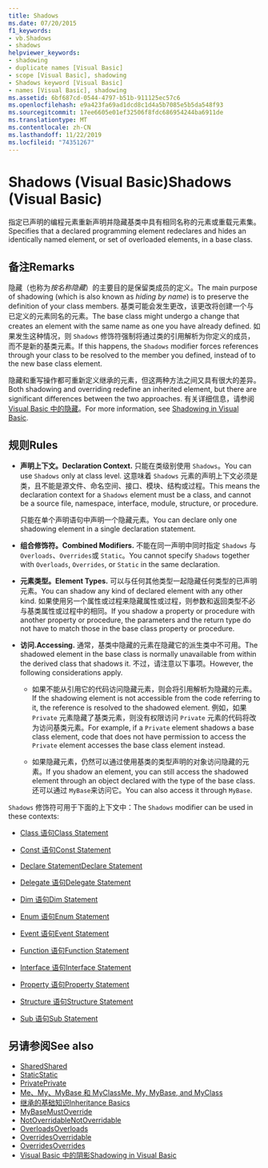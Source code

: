 ```yaml
---
title: Shadows
ms.date: 07/20/2015
f1_keywords:
- vb.Shadows
- shadows
helpviewer_keywords:
- shadowing
- duplicate names [Visual Basic]
- scope [Visual Basic], shadowing
- Shadows keyword [Visual Basic]
- names [Visual Basic], shadowing
ms.assetid: 6bf687cd-0544-4797-b51b-911125ec57c6
ms.openlocfilehash: e9a423fa69ad1dcd8c1d4a5b7085e5b5da548f93
ms.sourcegitcommit: 17ee6605e01ef32506f8fdc686954244ba6911de
ms.translationtype: MT
ms.contentlocale: zh-CN
ms.lasthandoff: 11/22/2019
ms.locfileid: "74351267"
---
```

# <a name="shadows-visual-basic"></a><span data-ttu-id="e77ec-102">Shadows (Visual Basic)</span><span class="sxs-lookup"><span data-stu-id="e77ec-102">Shadows (Visual Basic)</span></span>

<span data-ttu-id="e77ec-103">指定已声明的编程元素重新声明并隐藏基类中具有相同名称的元素或重载元素集。</span><span class="sxs-lookup"><span data-stu-id="e77ec-103">Specifies that a declared programming element redeclares and hides an identically named element, or set of overloaded elements, in a base class.</span></span>

## <a name="remarks"></a><span data-ttu-id="e77ec-104">备注</span><span class="sxs-lookup"><span data-stu-id="e77ec-104">Remarks</span></span>

<span data-ttu-id="e77ec-105">隐藏（也称为*按名称隐藏*）的主要目的是保留类成员的定义。</span><span class="sxs-lookup"><span data-stu-id="e77ec-105">The main purpose of shadowing (which is also known as *hiding by name*) is to preserve the definition of your class members.</span></span> <span data-ttu-id="e77ec-106">基类可能会发生更改，该更改将创建一个与已定义的元素同名的元素。</span><span class="sxs-lookup"><span data-stu-id="e77ec-106">The base class might undergo a change that creates an element with the same name as one you have already defined.</span></span> <span data-ttu-id="e77ec-107">如果发生这种情况，则 `Shadows` 修饰符强制将通过类的引用解析为你定义的成员，而不是新的基类元素。</span><span class="sxs-lookup"><span data-stu-id="e77ec-107">If this happens, the `Shadows` modifier forces references through your class to be resolved to the member you defined, instead of to the new base class element.</span></span>

<span data-ttu-id="e77ec-108">隐藏和重写操作都可重新定义继承的元素，但这两种方法之间又具有很大的差异。</span><span class="sxs-lookup"><span data-stu-id="e77ec-108">Both shadowing and overriding redefine an inherited element, but there are significant differences between the two approaches.</span></span> <span data-ttu-id="e77ec-109">有关详细信息，请参阅[Visual Basic 中的隐藏](../../../visual-basic/programming-guide/language-features/declared-elements/shadowing.md)。</span><span class="sxs-lookup"><span data-stu-id="e77ec-109">For more information, see [Shadowing in Visual Basic](../../../visual-basic/programming-guide/language-features/declared-elements/shadowing.md).</span></span>

## <a name="rules"></a><span data-ttu-id="e77ec-110">规则</span><span class="sxs-lookup"><span data-stu-id="e77ec-110">Rules</span></span>

- <span data-ttu-id="e77ec-111">**声明上下文。**</span><span class="sxs-lookup"><span data-stu-id="e77ec-111">**Declaration Context.**</span></span> <span data-ttu-id="e77ec-112">只能在类级别使用 `Shadows`。</span><span class="sxs-lookup"><span data-stu-id="e77ec-112">You can use `Shadows` only at class level.</span></span> <span data-ttu-id="e77ec-113">这意味着 `Shadows` 元素的声明上下文必须是类，且不能是源文件、命名空间、接口、模块、结构或过程。</span><span class="sxs-lookup"><span data-stu-id="e77ec-113">This means the declaration context for a `Shadows` element must be a class, and cannot be a source file, namespace, interface, module, structure, or procedure.</span></span>

  <span data-ttu-id="e77ec-114">只能在单个声明语句中声明一个隐藏元素。</span><span class="sxs-lookup"><span data-stu-id="e77ec-114">You can declare only one shadowing element in a single declaration statement.</span></span>

- <span data-ttu-id="e77ec-115">**组合修饰符。**</span><span class="sxs-lookup"><span data-stu-id="e77ec-115">**Combined Modifiers.**</span></span> <span data-ttu-id="e77ec-116">不能在同一声明中同时指定 `Shadows` 与 `Overloads`、`Overrides`或 `Static`。</span><span class="sxs-lookup"><span data-stu-id="e77ec-116">You cannot specify `Shadows` together with `Overloads`, `Overrides`, or `Static` in the same declaration.</span></span>

- <span data-ttu-id="e77ec-117">**元素类型。**</span><span class="sxs-lookup"><span data-stu-id="e77ec-117">**Element Types.**</span></span> <span data-ttu-id="e77ec-118">可以与任何其他类型一起隐藏任何类型的已声明元素。</span><span class="sxs-lookup"><span data-stu-id="e77ec-118">You can shadow any kind of declared element with any other kind.</span></span> <span data-ttu-id="e77ec-119">如果使用另一个属性或过程来隐藏属性或过程，则参数和返回类型不必与基类属性或过程中的相同。</span><span class="sxs-lookup"><span data-stu-id="e77ec-119">If you shadow a property or procedure with another property or procedure, the parameters and the return type do not have to match those in the base class property or procedure.</span></span>

- <span data-ttu-id="e77ec-120">**访问.**</span><span class="sxs-lookup"><span data-stu-id="e77ec-120">**Accessing.**</span></span> <span data-ttu-id="e77ec-121">通常，基类中隐藏的元素在隐藏它的派生类中不可用。</span><span class="sxs-lookup"><span data-stu-id="e77ec-121">The shadowed element in the base class is normally unavailable from within the derived class that shadows it.</span></span> <span data-ttu-id="e77ec-122">不过，请注意以下事项。</span><span class="sxs-lookup"><span data-stu-id="e77ec-122">However, the following considerations apply.</span></span>

  - <span data-ttu-id="e77ec-123">如果不能从引用它的代码访问隐藏元素，则会将引用解析为隐藏的元素。</span><span class="sxs-lookup"><span data-stu-id="e77ec-123">If the shadowing element is not accessible from the code referring to it, the reference is resolved to the shadowed element.</span></span> <span data-ttu-id="e77ec-124">例如，如果 `Private` 元素隐藏了基类元素，则没有权限访问 `Private` 元素的代码将改为访问基类元素。</span><span class="sxs-lookup"><span data-stu-id="e77ec-124">For example, if a `Private` element shadows a base class element, code that does not have permission to access the `Private` element accesses the base class element instead.</span></span>

  - <span data-ttu-id="e77ec-125">如果隐藏元素，仍然可以通过使用基类的类型声明的对象访问隐藏的元素。</span><span class="sxs-lookup"><span data-stu-id="e77ec-125">If you shadow an element, you can still access the shadowed element through an object declared with the type of the base class.</span></span> <span data-ttu-id="e77ec-126">还可以通过 `MyBase`来访问它。</span><span class="sxs-lookup"><span data-stu-id="e77ec-126">You can also access it through `MyBase`.</span></span>

<span data-ttu-id="e77ec-127">`Shadows` 修饰符可用于下面的上下文中：</span><span class="sxs-lookup"><span data-stu-id="e77ec-127">The `Shadows` modifier can be used in these contexts:</span></span>

- [<span data-ttu-id="e77ec-128">Class 语句</span><span class="sxs-lookup"><span data-stu-id="e77ec-128">Class Statement</span></span>](../../../visual-basic/language-reference/statements/class-statement.md)

- [<span data-ttu-id="e77ec-129">Const 语句</span><span class="sxs-lookup"><span data-stu-id="e77ec-129">Const Statement</span></span>](../../../visual-basic/language-reference/statements/const-statement.md)

- [<span data-ttu-id="e77ec-130">Declare Statement</span><span class="sxs-lookup"><span data-stu-id="e77ec-130">Declare Statement</span></span>](../../../visual-basic/language-reference/statements/declare-statement.md)

- [<span data-ttu-id="e77ec-131">Delegate 语句</span><span class="sxs-lookup"><span data-stu-id="e77ec-131">Delegate Statement</span></span>](../../../visual-basic/language-reference/statements/delegate-statement.md)

- [<span data-ttu-id="e77ec-132">Dim 语句</span><span class="sxs-lookup"><span data-stu-id="e77ec-132">Dim Statement</span></span>](../../../visual-basic/language-reference/statements/dim-statement.md)

- [<span data-ttu-id="e77ec-133">Enum 语句</span><span class="sxs-lookup"><span data-stu-id="e77ec-133">Enum Statement</span></span>](../../../visual-basic/language-reference/statements/enum-statement.md)

- [<span data-ttu-id="e77ec-134">Event 语句</span><span class="sxs-lookup"><span data-stu-id="e77ec-134">Event Statement</span></span>](../../../visual-basic/language-reference/statements/event-statement.md)

- [<span data-ttu-id="e77ec-135">Function 语句</span><span class="sxs-lookup"><span data-stu-id="e77ec-135">Function Statement</span></span>](../../../visual-basic/language-reference/statements/function-statement.md)

- [<span data-ttu-id="e77ec-136">Interface 语句</span><span class="sxs-lookup"><span data-stu-id="e77ec-136">Interface Statement</span></span>](../../../visual-basic/language-reference/statements/interface-statement.md)

- [<span data-ttu-id="e77ec-137">Property 语句</span><span class="sxs-lookup"><span data-stu-id="e77ec-137">Property Statement</span></span>](../../../visual-basic/language-reference/statements/property-statement.md)

- [<span data-ttu-id="e77ec-138">Structure 语句</span><span class="sxs-lookup"><span data-stu-id="e77ec-138">Structure Statement</span></span>](../../../visual-basic/language-reference/statements/structure-statement.md)

- [<span data-ttu-id="e77ec-139">Sub 语句</span><span class="sxs-lookup"><span data-stu-id="e77ec-139">Sub Statement</span></span>](../../../visual-basic/language-reference/statements/sub-statement.md)

## <a name="see-also"></a><span data-ttu-id="e77ec-140">另请参阅</span><span class="sxs-lookup"><span data-stu-id="e77ec-140">See also</span></span>

- [<span data-ttu-id="e77ec-141">Shared</span><span class="sxs-lookup"><span data-stu-id="e77ec-141">Shared</span></span>](../../../visual-basic/language-reference/modifiers/shared.md)
- [<span data-ttu-id="e77ec-142">Static</span><span class="sxs-lookup"><span data-stu-id="e77ec-142">Static</span></span>](../../../visual-basic/language-reference/modifiers/static.md)
- [<span data-ttu-id="e77ec-143">Private</span><span class="sxs-lookup"><span data-stu-id="e77ec-143">Private</span></span>](../../../visual-basic/language-reference/modifiers/private.md)
- [<span data-ttu-id="e77ec-144">Me、My、MyBase 和 MyClass</span><span class="sxs-lookup"><span data-stu-id="e77ec-144">Me, My, MyBase, and MyClass</span></span>](../../../visual-basic/programming-guide/program-structure/me-my-mybase-and-myclass.md)
- [<span data-ttu-id="e77ec-145">继承的基础知识</span><span class="sxs-lookup"><span data-stu-id="e77ec-145">Inheritance Basics</span></span>](../../../visual-basic/programming-guide/language-features/objects-and-classes/inheritance-basics.md)
- [<span data-ttu-id="e77ec-146">MyBase</span><span class="sxs-lookup"><span data-stu-id="e77ec-146">MustOverride</span></span>](../../../visual-basic/language-reference/modifiers/mustoverride.md)
- [<span data-ttu-id="e77ec-147">NotOverridable</span><span class="sxs-lookup"><span data-stu-id="e77ec-147">NotOverridable</span></span>](../../../visual-basic/language-reference/modifiers/notoverridable.md)
- [<span data-ttu-id="e77ec-148">Overloads</span><span class="sxs-lookup"><span data-stu-id="e77ec-148">Overloads</span></span>](../../../visual-basic/language-reference/modifiers/overloads.md)
- [<span data-ttu-id="e77ec-149">Overrides</span><span class="sxs-lookup"><span data-stu-id="e77ec-149">Overridable</span></span>](../../../visual-basic/language-reference/modifiers/overridable.md)
- [<span data-ttu-id="e77ec-150">Overrides</span><span class="sxs-lookup"><span data-stu-id="e77ec-150">Overrides</span></span>](../../../visual-basic/language-reference/modifiers/overrides.md)
- [<span data-ttu-id="e77ec-151">Visual Basic 中的阴影</span><span class="sxs-lookup"><span data-stu-id="e77ec-151">Shadowing in Visual Basic</span></span>](../../../visual-basic/programming-guide/language-features/declared-elements/shadowing.md)
